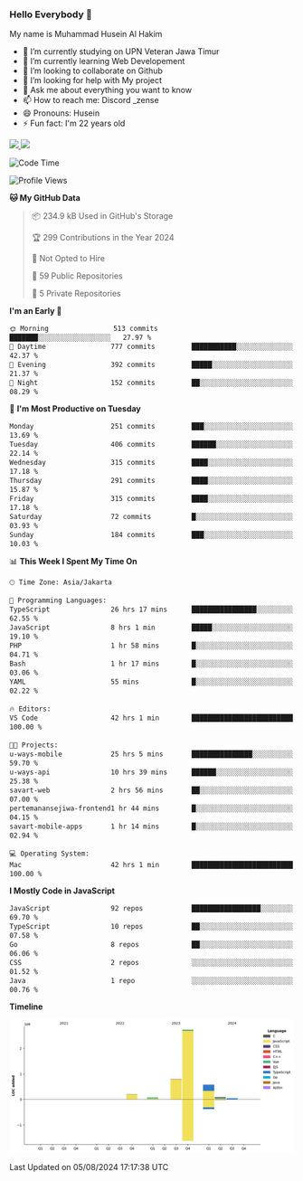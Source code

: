 ### Hello Everybody 👋

My name is Muhammad Husein Al Hakim

- 🔭 I’m currently studying on UPN Veteran Jawa Timur
- 🌱 I’m currently learning Web Developement
- 👯 I’m looking to collaborate on Github
- 🤔 I’m looking for help with My project
- 💬 Ask me about everything you want to know
- 📫 How to reach me: Discord _zense
- 😄 Pronouns: Husein
- ⚡ Fun fact: I'm 22 years old

<p align="left">
<a href="https://github.com/huseinhq">
  <img height="180em" src="https://github-readme-stats-eight-theta.vercel.app/api?username=huseinhq&show_icons=true&theme=algolia&include_all_commits=true&count_private=true"/>
  <img height="180em" src="https://github-readme-stats-eight-theta.vercel.app/api/top-langs/?username=huseinhq&layout=compact&langs_count=8&theme=algolia"/>
</a>
</p>

<!--START_SECTION:waka-->
![Code Time](http://img.shields.io/badge/Code%20Time-1%2C238%20hrs%207%20mins-blue)

![Profile Views](http://img.shields.io/badge/Profile%20Views-1-blue)

**🐱 My GitHub Data** 

> 📦 234.9 kB Used in GitHub's Storage 
 > 
> 🏆 299 Contributions in the Year 2024
 > 
> 🚫 Not Opted to Hire
 > 
> 📜 59 Public Repositories 
 > 
> 🔑 5 Private Repositories 
 > 
**I'm an Early 🐤** 

```text
🌞 Morning                513 commits         ███████░░░░░░░░░░░░░░░░░░   27.97 % 
🌆 Daytime                777 commits         ███████████░░░░░░░░░░░░░░   42.37 % 
🌃 Evening                392 commits         █████░░░░░░░░░░░░░░░░░░░░   21.37 % 
🌙 Night                  152 commits         ██░░░░░░░░░░░░░░░░░░░░░░░   08.29 % 
```
📅 **I'm Most Productive on Tuesday** 

```text
Monday                   251 commits         ███░░░░░░░░░░░░░░░░░░░░░░   13.69 % 
Tuesday                  406 commits         ██████░░░░░░░░░░░░░░░░░░░   22.14 % 
Wednesday                315 commits         ████░░░░░░░░░░░░░░░░░░░░░   17.18 % 
Thursday                 291 commits         ████░░░░░░░░░░░░░░░░░░░░░   15.87 % 
Friday                   315 commits         ████░░░░░░░░░░░░░░░░░░░░░   17.18 % 
Saturday                 72 commits          █░░░░░░░░░░░░░░░░░░░░░░░░   03.93 % 
Sunday                   184 commits         ███░░░░░░░░░░░░░░░░░░░░░░   10.03 % 
```


📊 **This Week I Spent My Time On** 

```text
🕑︎ Time Zone: Asia/Jakarta

💬 Programming Languages: 
TypeScript               26 hrs 17 mins      ████████████████░░░░░░░░░   62.55 % 
JavaScript               8 hrs 1 min         █████░░░░░░░░░░░░░░░░░░░░   19.10 % 
PHP                      1 hr 58 mins        █░░░░░░░░░░░░░░░░░░░░░░░░   04.71 % 
Bash                     1 hr 17 mins        █░░░░░░░░░░░░░░░░░░░░░░░░   03.06 % 
YAML                     55 mins             █░░░░░░░░░░░░░░░░░░░░░░░░   02.22 % 

🔥 Editors: 
VS Code                  42 hrs 1 min        █████████████████████████   100.00 % 

🐱‍💻 Projects: 
u-ways-mobile            25 hrs 5 mins       ███████████████░░░░░░░░░░   59.70 % 
u-ways-api               10 hrs 39 mins      ██████░░░░░░░░░░░░░░░░░░░   25.38 % 
savart-web               2 hrs 56 mins       ██░░░░░░░░░░░░░░░░░░░░░░░   07.00 % 
pertemanansejiwa-frontend1 hr 44 mins        █░░░░░░░░░░░░░░░░░░░░░░░░   04.15 % 
savart-mobile-apps       1 hr 14 mins        █░░░░░░░░░░░░░░░░░░░░░░░░   02.94 % 

💻 Operating System: 
Mac                      42 hrs 1 min        █████████████████████████   100.00 % 
```

**I Mostly Code in JavaScript** 

```text
JavaScript               92 repos            █████████████████░░░░░░░░   69.70 % 
TypeScript               10 repos            ██░░░░░░░░░░░░░░░░░░░░░░░   07.58 % 
Go                       8 repos             ██░░░░░░░░░░░░░░░░░░░░░░░   06.06 % 
CSS                      2 repos             ░░░░░░░░░░░░░░░░░░░░░░░░░   01.52 % 
Java                     1 repo              ░░░░░░░░░░░░░░░░░░░░░░░░░   00.76 % 
```



**Timeline**

![Lines of Code chart](https://raw.githubusercontent.com/HuseinHQ/HuseinHQ/main/assets/bar_graph.png)


 Last Updated on 05/08/2024 17:17:38 UTC
<!--END_SECTION:waka-->
